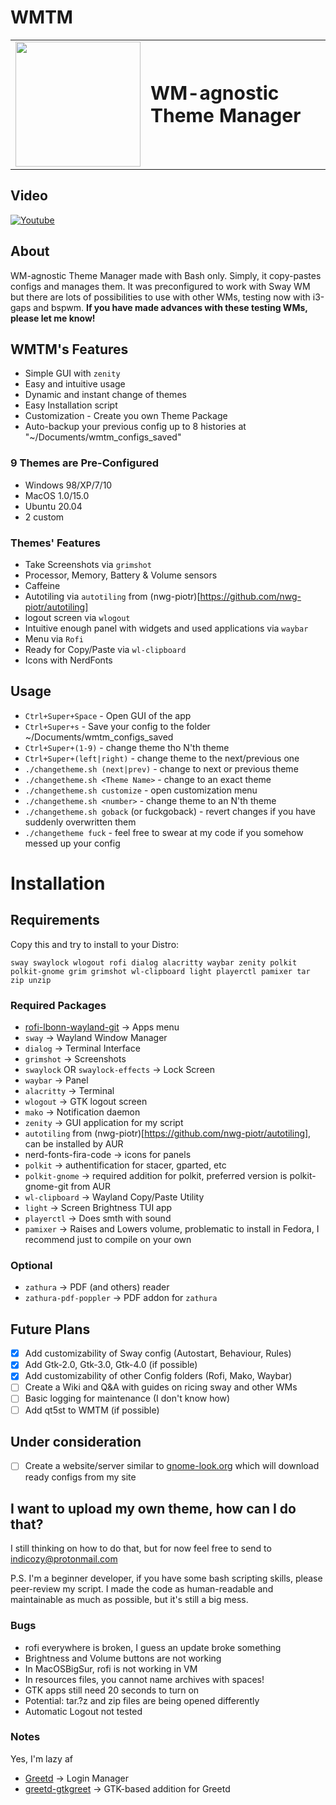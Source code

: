 # WMTM

<table border="0">
 <tr>
    <td><img src="https://user-images.githubusercontent.com/51142471/138446793-ce215d53-d9bf-45dd-936a-ebc3ee2cc62b.png" width="200" height="200"></td>
    <td><b style="font-size:30px">WM-agnostic Theme Manager</b></td>
 </tr>
</table>

## Video
[![Youtube](https://img.youtube.com/vi/hl9kMFCGd9Q/0.jpg)](https://www.youtube.com/watch?v=hl9kMFCGd9Q)

## About
WM-agnostic Theme Manager made with Bash only. Simply, it copy-pastes configs and manages them. It was preconfigured to work with Sway WM but there are lots of possibilities to use with other WMs, testing now with i3-gaps and bspwm. **If you have made advances with these testing WMs, please let me know!**

## WMTM's Features
* Simple GUI with `zenity`
* Easy and intuitive usage
* Dynamic and instant change of themes
* Easy Installation script
* Customization - Create you own Theme Package
* Auto-backup your previous config up to 8 histories at "~/Documents/wmtm_configs_saved"

### 9 Themes are Pre-Configured
* Windows 98/XP/7/10
* MacOS 1.0/15.0
* Ubuntu 20.04
* 2 custom

### Themes' Features
* Take Screenshots via `grimshot`
* Processor, Memory, Battery & Volume sensors
* Caffeine
* Autotiling via `autotiling` from (nwg-piotr)[https://github.com/nwg-piotr/autotiling]
* logout screen via `wlogout`
* Intuitive enough panel with widgets and used applications via `waybar`
* Menu via `Rofi`
* Ready for Copy/Paste via `wl-clipboard`
* Icons with NerdFonts

## Usage
* `Ctrl+Super+Space` - Open GUI of the app
* `Ctrl+Super+s` - Save your config to the folder ~/Documents/wmtm_configs_saved
* `Ctrl+Super+(1-9)` - change theme tho N'th theme
* `Ctrl+Super+(left|right)` - change theme to the next/previous one
* `./changetheme.sh (next|prev)` - change to next or previous theme
* `./changetheme.sh <Theme Name>` - change to an exact theme
* `./changetheme.sh customize` - open customization menu
* `./changetheme.sh <number>` - change theme to an N'th theme
* `./changetheme.sh goback` (or fuckgoback) - revert changes if you have suddenly overwritten them
* `./changetheme fuck` - feel free to swear at my code if you somehow messed up your config
 
# Installation

## Requirements 
 
Copy this and try to install to your Distro:
 
    sway swaylock wlogout rofi dialog alacritty waybar zenity polkit polkit-gnome grim grimshot wl-clipboard light playerctl pamixer tar zip unzip

### Required Packages
* [rofi-lbonn-wayland-git](https://github.com/lbonn/rofi) -> Apps menu
* `sway` -> Wayland Window Manager
* `dialog` -> Terminal Interface
* `grimshot` -> Screenshots
* `swaylock` OR `swaylock-effects` -> Lock Screen
* `waybar` -> Panel
* `alacritty` -> Terminal
* `wlogout` -> GTK logout screen
* `mako` -> Notification daemon
* `zenity` -> GUI application for my script
* `autotiling` from (nwg-piotr)[https://github.com/nwg-piotr/autotiling], can be installed by AUR
* nerd-fonts-fira-code -> icons for panels
* `polkit` -> authentification for stacer, gparted, etc
* `polkit-gnome` -> required addition for polkit, preferred version is polkit-gnome-git from AUR
* `wl-clipboard` -> Wayland Copy/Paste Utility
* `light` -> Screen Brightness TUI app
* `playerctl` -> Does smth with sound
* `pamixer` -> Raises and Lowers volume, problematic to install in Fedora, I recommend just to compile on your own

### Optional
* `zathura` -> PDF (and others) reader
* `zathura-pdf-poppler` -> PDF addon for `zathura`

## Future Plans
- [X] Add customizability of Sway config (Autostart, Behaviour, Rules)
- [X] Add Gtk-2.0, Gtk-3.0, Gtk-4.0 (if possible)
- [X] Add customizability of other Config folders (Rofi, Mako, Waybar)
- [ ] Create a Wiki and Q&A with guides on ricing sway and other WMs
- [ ] Basic logging for maintenance (I don't know how)
- [ ] Add qt5st to WMTM (if possible)

## Under consideration
- [ ] Create a website/server similar to [gnome-look.org](https://www.gnome-look.org/) which will download ready configs from my site

## I want to upload my own theme, how can I do that?
I still thinking on how to do that, but for now feel free to send to indicozy@protonmail.com 

P.S. I'm a beginner developer, if you have some bash scripting skills, please peer-review my script. I made the code as human-readable and maintainable as much as possible, but it's still a big mess.

### Bugs
* rofi everywhere is broken, I guess an update broke something
* Brightness and Volume buttons are not working
* In MacOSBigSur, rofi is not working in VM
* In resources files, you cannot name archives with spaces!
* GTK apps still need 20 seconds to turn on
* Potential: tar.?z and zip files are being opened differently
* Automatic Logout not tested


### Notes
Yes, I'm lazy af
* [Greetd](https://git.sr.ht/~kennylevinsen/greetd) -> Login Manager
* [greetd-gtkgreet](https://git.sr.ht/~kennylevinsen/gtkgreet) -> GTK-based addition for Greetd 
